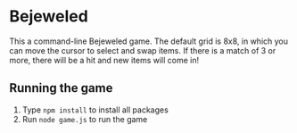 # Bejeweled

This a command-line Bejeweled game. The default grid is 8x8, in which you can move the cursor to select and swap items. If there is a match of 3 or more, there will be a hit and new items will come in! 


## Running the game

1. Type `npm install` to install all packages
2. Run `node game.js` to run the game
